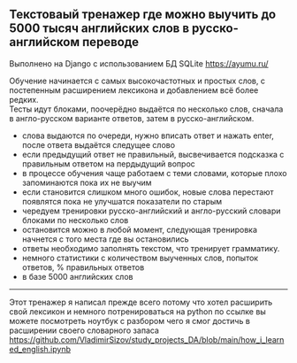 ## Текстоваый тренажер где можно выучить до 5000 тысяч английских слов в русско-английском переводе
Выполнено на Django с использованием БД SQLite
https://ayumu.ru/

Обучение начинается с самых высокочастотных и простых слов, с постепенным расширением лексикона и добавлением всё более редких.  
Тесты идут блоками, поочерёдно выдаётся по несколько слов, сначала в англо-русском варианте ответов, затем в русско-английском.  

- слова выдаются по очереди, нужно вписать ответ и нажать enter, после ответа выдаётся следущее слово
- если предыдущий ответ не правильный, высвечивается подсказка с правильным ответом на пердыдущий вопрос
- в процессе обучения чаще работаем с теми словами, которые плохо запоминаются пока их не выучим
- если становится слишком много ошибок, новые слова перестают появлятся пока не улучшатся показатели по старым
- чередуем тренировки русско-английский и англо-русский словари блоками по несколько слов
- остановится можно в любой момент, следующая тренировка начнется с того места где вы остановились
- ответы необходимо заполнять текстом, что тренирует грамматику.
- немного статистики с количеством выученных слов, попыток ответов, % правильных ответов
- в базе 5000 английских слов

<hr>

Этот тренажер я написал прежде всего потому что хотел расширить свой лексикон и немного потренироваться на python
по ссылке вы можете посмотреть ноутбук с разбором чего я смог достичь в расширении своего словарного запаса
https://github.com/VladimirSizov/study_projects_DA/blob/main/how_i_learned_english.ipynb
